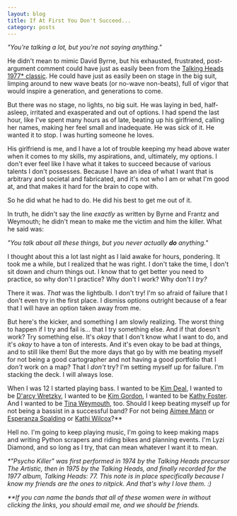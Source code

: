 ```yaml
---
layout: blog
title: If At First You Don't Succeed...
category: posts
---
```


_"You're talking a lot, but you're not saying anything."_

He didn't mean to mimic David Byrne, but his exhausted, frustrated, post-argument comment could have just as easily been from the [Talking Heads 1977* classic](http://en.wikipedia.org/wiki/Psycho_Killer). He could have just as easily been on stage in the big suit, limping around to new wave beats (or no-wave non-beats), full of vigor that would inspire a generation, and generations to come.

But there was no stage, no lights, no big suit. He was laying in bed, half-asleep, irritated and exasperated and out of options. I had spend the last hour, like I've spent many hours as of late, beating up his girlfriend, calling her names, making her feel small and inadequate. He was sick of it. He wanted it to stop. I was hurting someone he loves.

His girlfriend is me, and I have a lot of trouble keeping my head above water when it comes to my skills, my aspirations, and, ultimately, my options. I don't ever feel like I have what it takes to succeed because of various talents I don't possesses. Because I have an idea of what I want that is arbitrary and societal and fabricated, and it's not who I am or what I'm good at, and that makes it hard for the brain to cope with.

So he did what he had to do. He did his best to get me out of it.

In truth, he didn't say the line _exactly_ as written by Byrne and Frantz and Weymouth; he didn't mean to make me the victim and him the killer. What he said was:

_"You talk about all these things, but you never actually **do** anything."_

I thought about this a lot last night as I laid awake for hours, pondering. It took me a while, but I realized that he was right. I don't take the time, I don't sit down and churn things out. I know that to get better you need to practice, so why don't I practice? Why don't I work? Why don't I _try?_

There it was. _That_ was the lightbulb. I don't try! I'm so afraid of failure that I don't even try in the first place. I dismiss options outright because of a fear that I will have an option taken away from me.

But here's the kicker, and something I am slowly realizing. The worst thing to happen if I try and fail is... that I try something else. And if that doesn't work? Try something else. It's _okay_ that I don't know what I want to do, and it's _okay_ to have a ton of interests. And it's even okay to be bad at things, and to still like them! But the more days that go by with me beating myself for not being a good cartographer and not having a good portfolio that I _don't_ work on a map? That I _don't_ try? I'm setting myself up for failure. I'm stacking the deck. I will always lose.

When I was 12 I started playing bass. I wanted to be [Kim Deal](http://en.wikipedia.org/wiki/Kim_Deal), I wanted to be [D'arcy Wretzky](http://en.wikipedia.org/wiki/D%27arcy_Wretzky), I wanted to be [Kim Gordon](http://en.wikipedia.org/wiki/Kim_Gordon), I wanted to be [Kathy Foster](http://en.wikipedia.org/wiki/Kathy_Foster). And I wanted to be [Tina Weymouth](http://en.wikipedia.org/wiki/Tina_Weymouth), too. Should I keep beating myself up for not being a bassist in a successful band? For not being [Aimee Mann](http://en.wikipedia.org/wiki/Aimee_Mann) or [Esperanza Spalding](http://en.wikipedia.org/wiki/Esperanza_Spalding) or [Kathi Wilcox](http://en.wikipedia.org/wiki/Kathi_Wilcox)?**

Hell no. I'm going to keep playing music, I'm going to keep making maps and writing Python scrapers and riding bikes and planning events. I'm Lyzi Diamond, and so long as I try, that can mean whatever I want it to mean.

_*"Psycho Killer" was first performed in 1974 by the Talking Heads precursor The Artistic, then in 1975 by the Talking Heads, and finally recorded for the 1977 album, Talking Heads: 77. This note is in place specifically because I know my friends are the ones to nitpick. And that's why I love them. :)_

_**If you can name the bands that all of these women were in without clicking the links, you should email me, and we should be friends._
